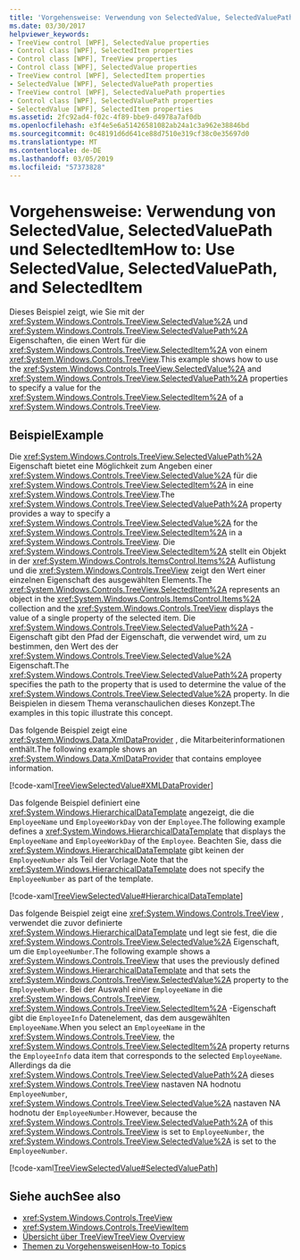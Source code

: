 ```yaml
---
title: 'Vorgehensweise: Verwendung von SelectedValue, SelectedValuePath und SelectedItem'
ms.date: 03/30/2017
helpviewer_keywords:
- TreeView control [WPF], SelectedValue properties
- Control class [WPF], SelectedItem properties
- Control class [WPF], TreeView properties
- Control class [WPF], SelectedValue properties
- TreeView control [WPF], SelectedItem properties
- SelectedValue [WPF], SelectedValuePath properties
- TreeView control [WPF], SelectedValuePath properties
- Control class [WPF], SelectedValuePath properties
- SelectedValue [WPF], SelectedItem properties
ms.assetid: 2fc92ad4-f02c-4f89-bbe9-d4978a7af0db
ms.openlocfilehash: e3f4e5e6a51426581082ab24a1c3a962e38846bd
ms.sourcegitcommit: 0c48191d6d641ce88d7510e319cf38c0e35697d0
ms.translationtype: MT
ms.contentlocale: de-DE
ms.lasthandoff: 03/05/2019
ms.locfileid: "57373828"
---
```

# <a name="how-to-use-selectedvalue-selectedvaluepath-and-selecteditem"></a><span data-ttu-id="045c5-102">Vorgehensweise: Verwendung von SelectedValue, SelectedValuePath und SelectedItem</span><span class="sxs-lookup"><span data-stu-id="045c5-102">How to: Use SelectedValue, SelectedValuePath, and SelectedItem</span></span>
<span data-ttu-id="045c5-103">Dieses Beispiel zeigt, wie Sie mit der <xref:System.Windows.Controls.TreeView.SelectedValue%2A> und <xref:System.Windows.Controls.TreeView.SelectedValuePath%2A> Eigenschaften, die einen Wert für die <xref:System.Windows.Controls.TreeView.SelectedItem%2A> von einem <xref:System.Windows.Controls.TreeView>.</span><span class="sxs-lookup"><span data-stu-id="045c5-103">This example shows how to use the <xref:System.Windows.Controls.TreeView.SelectedValue%2A> and <xref:System.Windows.Controls.TreeView.SelectedValuePath%2A> properties to specify a value for the <xref:System.Windows.Controls.TreeView.SelectedItem%2A> of a <xref:System.Windows.Controls.TreeView>.</span></span>  
  
## <a name="example"></a><span data-ttu-id="045c5-104">Beispiel</span><span class="sxs-lookup"><span data-stu-id="045c5-104">Example</span></span>  
 <span data-ttu-id="045c5-105">Die <xref:System.Windows.Controls.TreeView.SelectedValuePath%2A> Eigenschaft bietet eine Möglichkeit zum Angeben einer <xref:System.Windows.Controls.TreeView.SelectedValue%2A> für die <xref:System.Windows.Controls.TreeView.SelectedItem%2A> in eine <xref:System.Windows.Controls.TreeView>.</span><span class="sxs-lookup"><span data-stu-id="045c5-105">The <xref:System.Windows.Controls.TreeView.SelectedValuePath%2A> property provides a way to specify a <xref:System.Windows.Controls.TreeView.SelectedValue%2A> for the <xref:System.Windows.Controls.TreeView.SelectedItem%2A> in a <xref:System.Windows.Controls.TreeView>.</span></span> <span data-ttu-id="045c5-106">Die <xref:System.Windows.Controls.TreeView.SelectedItem%2A> stellt ein Objekt in der <xref:System.Windows.Controls.ItemsControl.Items%2A> Auflistung und die <xref:System.Windows.Controls.TreeView> zeigt den Wert einer einzelnen Eigenschaft des ausgewählten Elements.</span><span class="sxs-lookup"><span data-stu-id="045c5-106">The <xref:System.Windows.Controls.TreeView.SelectedItem%2A> represents an object in the <xref:System.Windows.Controls.ItemsControl.Items%2A> collection and the <xref:System.Windows.Controls.TreeView> displays the value of a single property of the selected item.</span></span> <span data-ttu-id="045c5-107">Die <xref:System.Windows.Controls.TreeView.SelectedValuePath%2A> -Eigenschaft gibt den Pfad der Eigenschaft, die verwendet wird, um zu bestimmen, den Wert des der <xref:System.Windows.Controls.TreeView.SelectedValue%2A> Eigenschaft.</span><span class="sxs-lookup"><span data-stu-id="045c5-107">The <xref:System.Windows.Controls.TreeView.SelectedValuePath%2A> property specifies the path to the property that is used to determine the value of the <xref:System.Windows.Controls.TreeView.SelectedValue%2A> property.</span></span> <span data-ttu-id="045c5-108">In die Beispielen in diesem Thema veranschaulichen dieses Konzept.</span><span class="sxs-lookup"><span data-stu-id="045c5-108">The examples in this topic illustrate this concept.</span></span>  
  
 <span data-ttu-id="045c5-109">Das folgende Beispiel zeigt eine <xref:System.Windows.Data.XmlDataProvider> , die Mitarbeiterinformationen enthält.</span><span class="sxs-lookup"><span data-stu-id="045c5-109">The following example shows an <xref:System.Windows.Data.XmlDataProvider> that contains employee information.</span></span>  
  
 [!code-xaml[TreeViewSelectedValue#XMLDataProvider](~/samples/snippets/csharp/VS_Snippets_Wpf/TreeViewSelectedValue/CS/Window1.xaml#xmldataprovider)]  
  
 <span data-ttu-id="045c5-110">Das folgende Beispiel definiert eine <xref:System.Windows.HierarchicalDataTemplate> angezeigt, die die `EmployeeName` und `EmployeeWorkDay` von der `Employee`.</span><span class="sxs-lookup"><span data-stu-id="045c5-110">The following example defines a <xref:System.Windows.HierarchicalDataTemplate> that displays the `EmployeeName` and `EmployeeWorkDay` of the `Employee`.</span></span> <span data-ttu-id="045c5-111">Beachten Sie, dass die <xref:System.Windows.HierarchicalDataTemplate> gibt keinen der `EmployeeNumber` als Teil der Vorlage.</span><span class="sxs-lookup"><span data-stu-id="045c5-111">Note that the <xref:System.Windows.HierarchicalDataTemplate> does not specify the `EmployeeNumber` as part of the template.</span></span>  
  
 [!code-xaml[TreeViewSelectedValue#HierarchicalDataTemplate](~/samples/snippets/csharp/VS_Snippets_Wpf/TreeViewSelectedValue/CS/Window1.xaml#hierarchicaldatatemplate)]  
  
 <span data-ttu-id="045c5-112">Das folgende Beispiel zeigt eine <xref:System.Windows.Controls.TreeView> , verwendet die zuvor definierte <xref:System.Windows.HierarchicalDataTemplate> und legt sie fest, die die <xref:System.Windows.Controls.TreeView.SelectedValue%2A> Eigenschaft, um die `EmployeeNumber`.</span><span class="sxs-lookup"><span data-stu-id="045c5-112">The following example shows a <xref:System.Windows.Controls.TreeView> that uses the previously defined <xref:System.Windows.HierarchicalDataTemplate> and that sets the <xref:System.Windows.Controls.TreeView.SelectedValue%2A> property to the `EmployeeNumber`.</span></span> <span data-ttu-id="045c5-113">Bei der Auswahl einer `EmployeeName` in die <xref:System.Windows.Controls.TreeView>, <xref:System.Windows.Controls.TreeView.SelectedItem%2A> -Eigenschaft gibt die `EmployeeInfo` Datenelement, das dem ausgewählten `EmployeeName`.</span><span class="sxs-lookup"><span data-stu-id="045c5-113">When you select an `EmployeeName` in the <xref:System.Windows.Controls.TreeView>, the <xref:System.Windows.Controls.TreeView.SelectedItem%2A> property returns the `EmployeeInfo` data item that corresponds to the selected `EmployeeName`.</span></span> <span data-ttu-id="045c5-114">Allerdings da die <xref:System.Windows.Controls.TreeView.SelectedValuePath%2A> dieses <xref:System.Windows.Controls.TreeView> nastaven NA hodnotu `EmployeeNumber`, <xref:System.Windows.Controls.TreeView.SelectedValue%2A> nastaven NA hodnotu der `EmployeeNumber`.</span><span class="sxs-lookup"><span data-stu-id="045c5-114">However, because the <xref:System.Windows.Controls.TreeView.SelectedValuePath%2A> of this <xref:System.Windows.Controls.TreeView> is set to `EmployeeNumber`, the <xref:System.Windows.Controls.TreeView.SelectedValue%2A> is set to the `EmployeeNumber`.</span></span>  
  
 [!code-xaml[TreeViewSelectedValue#SelectedValuePath](~/samples/snippets/csharp/VS_Snippets_Wpf/TreeViewSelectedValue/CS/Window1.xaml#selectedvaluepath)]  
  
## <a name="see-also"></a><span data-ttu-id="045c5-115">Siehe auch</span><span class="sxs-lookup"><span data-stu-id="045c5-115">See also</span></span>
- <xref:System.Windows.Controls.TreeView>
- <xref:System.Windows.Controls.TreeViewItem>
- [<span data-ttu-id="045c5-116">Übersicht über TreeView</span><span class="sxs-lookup"><span data-stu-id="045c5-116">TreeView Overview</span></span>](treeview-overview.md)
- [<span data-ttu-id="045c5-117">Themen zu Vorgehensweisen</span><span class="sxs-lookup"><span data-stu-id="045c5-117">How-to Topics</span></span>](treeview-how-to-topics.md)
